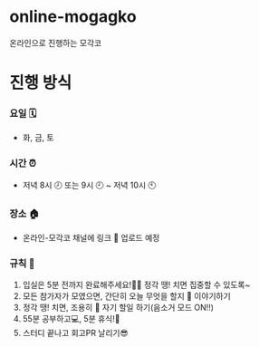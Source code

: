 # online-mogagko
온라인으로 진행하는 모각코 


# 진행 방식
### 요일 🗓
- 화, 금, 토

### 시간 ⏰
- 저녁 8시 🕗 또는 9시 🕘 ~ 저녁 10시 🕙

### 장소 🏠
- 온라인-모각코 채널에 링크 🔗 업로드 예정

### 규칙 🤙
1. 입실은 5분 전까지 완료해주세요!🙇‍♀️ 정각 땡! 치면 집중할 수 있도록~
2. 모든 참가자가 모였으면, 간단히 오늘 무엇을 할지 🤔 이야기하기 
3. 정각 땡! 치면, 조용히 🤫 자기 할일 하기(음소거 모드 ON!!)
4. 55분 공부하고💻, 5분 휴식!💪
5. 스터디 끝나고 회고PR 날리기😎
